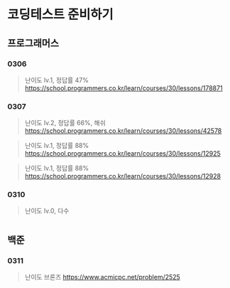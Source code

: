 # 코딩테스트 준비하기

## 프로그래머스
### 0306

> 난이도 lv.1, 정답률 47%
>https://school.programmers.co.kr/learn/courses/30/lessons/178871

### 0307
  
>난이도 lv.2, 정답률 66%, 해쉬
>https://school.programmers.co.kr/learn/courses/30/lessons/42578

>난이도 lv.1, 정답률 88%
>https://school.programmers.co.kr/learn/courses/30/lessons/12925

>난이도 lv.1, 정답률 88%
>https://school.programmers.co.kr/learn/courses/30/lessons/12928

### 0310

>난이도 lv.0, 다수
  

# 
## 백준
### 0311

>난이도 브론즈
>https://www.acmicpc.net/problem/2525

